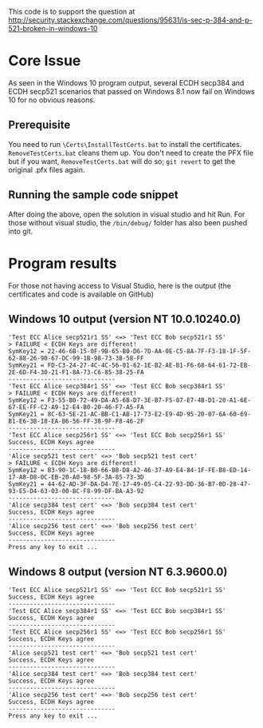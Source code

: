 This code is to support the question at http://security.stackexchange.com/questions/95631/is-sec-p-384-and-p-521-broken-in-windows-10

Core Issue
==========
As seen in the Windows 10 program output, several ECDH secp384 and ECDH secp521 scenarios that passed on Windows 8.1 now fail on Windows 10 for no obvious reasons.

Prerequisite
------------
You need to run `\Certs\InstallTestCerts.bat` to install the certificates. `RemoveTestCerts.bat` cleans them up. You don't need to create the PFX file but if you want, `RemoveTestCerts.bat` will do so; `git revert` to get the original .pfx files again.

Running the sample code snippet
-------------------------------
After doing the above, open the solution in visual studio and hit Run. For those without visual studio, the `/bin/debug/` folder has also been pushed into git.

Program results
===============
For those not having access to Visual Studio, here is the output (the certificates and code is available on GitHub)

Windows 10 output (version NT 10.0.10240.0)
-------------------------------------------

	'Test ECC Alice secp521r1 SS' <=> 'Test ECC Bob secp521r1 SS'
	> FAILURE < ECDH Keys are different!
	SymKey12 = 22-46-6B-15-0F-9B-65-B0-D6-7D-AA-0E-C5-8A-7F-F3-18-1F-5F-62-88-26-90-67-DC-99-1B-98-73-3B-58-FF
	SymKey21 = FD-C3-24-27-4C-4C-56-01-62-1E-B2-AE-B1-F6-68-64-61-72-EB-2E-6D-F4-30-21-F1-8A-73-C6-85-38-25-FA
	------------------------------
	'Test ECC Alice secp384r1 SS' <=> 'Test ECC Bob secp384r1 SS'
	> FAILURE < ECDH Keys are different!
	SymKey12 = F3-55-B0-72-49-DA-A5-6B-D7-3E-B7-F5-87-E7-4B-D1-20-A1-6E-67-EE-FF-C2-A9-12-E4-B0-20-46-F7-A5-FA
	SymKey21 = 8C-63-5E-21-AC-BB-C1-AB-17-73-E2-E9-4D-95-20-07-6A-60-69-B1-E6-3B-18-EA-B6-56-FF-38-9F-F8-46-2F
	------------------------------
	'Test ECC Alice secp256r1 SS' <=> 'Test ECC Bob secp256r1 SS'
	Success, ECDH Keys agree
	------------------------------
	'Alice secp521 test cert' <=> 'Bob secp521 test cert'
	> FAILURE < ECDH Keys are different!
	SymKey12 = B3-90-1C-1B-B0-66-BB-D8-A2-46-37-A9-E4-84-1F-FE-B8-ED-14-17-A8-D8-0C-EB-20-A0-98-5F-3A-85-73-3D
	SymKey21 = 44-62-AD-3F-DA-D4-7E-17-49-05-C4-22-93-DD-36-B7-0D-28-47-93-E5-D4-63-03-00-BC-F8-99-DF-BA-A3-92
	------------------------------
	'Alice secp384 test cert' <=> 'Bob secp384 test cert'
	Success, ECDH Keys agree
	------------------------------
	'Alice secp256 test cert' <=> 'Bob secp256 test cert'
	Success, ECDH Keys agree
	------------------------------
	Press any key to exit ...

Windows 8 output (version NT 6.3.9600.0)
----------------------------------------
	
	'Test ECC Alice secp521r1 SS' <=> 'Test ECC Bob secp521r1 SS'
	Success, ECDH Keys agree
	------------------------------
	'Test ECC Alice secp384r1 SS' <=> 'Test ECC Bob secp384r1 SS'
	Success, ECDH Keys agree
	------------------------------
	'Test ECC Alice secp256r1 SS' <=> 'Test ECC Bob secp256r1 SS'
	Success, ECDH Keys agree
	------------------------------
	'Alice secp521 test cert' <=> 'Bob secp521 test cert'
	Success, ECDH Keys agree
	------------------------------
	'Alice secp384 test cert' <=> 'Bob secp384 test cert'
	Success, ECDH Keys agree
	------------------------------
	'Alice secp256 test cert' <=> 'Bob secp256 test cert'
	Success, ECDH Keys agree
	------------------------------
	Press any key to exit ...	
	
